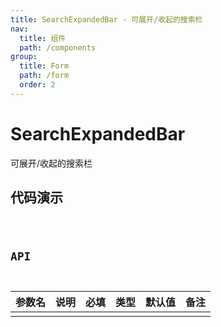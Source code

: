 ```yaml
---
title: SearchExpandedBar - 可展开/收起的搜索栏
nav:
  title: 组件
  path: /components
group:
  title: Form
  path: /form
  order: 2
---
```


# SearchExpandedBar

可展开/收起的搜索栏

## 代码演示

<code src="./demos/demo1.tsx" />

## API

| 参数名 | 说明 | 必填 | 类型 | 默认值 | 备注 |
| ------ | ---- | ---- | ---- | ------ | ---- |
|        |      |      |      |        |      |
